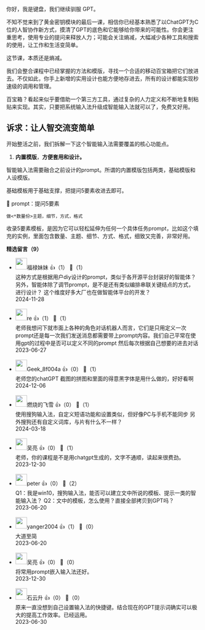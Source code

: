 你好，我是键盘，我们继续驯服 GPT。

不知不觉来到了黄金密钥模块的最后一课，相信你已经基本熟悉了以ChatGPT为C位的人智协作新方式，摸清了GPT的底色和它能够给你带来的可能性。你会更注重思考，使用专业的提问来释放人力；可能会关注熵减，大幅减少各种工具和搜索的使用，让工作和生活变简单。

这节课，本质还是熵减。

我们会整合课程中已经掌握的方法和模版，寻找一个合适的移动百宝箱把它们放进去。不仅如此，你手上新增的实用设计也能方便地存进去，所有的设计都能实现秒速级的调用和管理。

百宝箱？看起来似乎要借助一个第三方工具，通过复杂的人力定义和不断地复制粘贴来实现。其实，只要把系统输入法升级成智能输入法就可以了，免费又好用。

## 诉求：让人智交流变简单

开始整活之前，我们拆解一下这个智能输入法需要覆盖的核心功能点。

1. **内置模版**，**方便套用和设计。**

智能输入法需要融合之前设计的prompt。所谓的内置模版包括两类，基础模版和人设模版。

基础模板用于基础支撑，把提问5要素收进去即可。

💬 prompt：提问5要素

```plain
做<*数量份>主题，细节，方式，格式
```

收录5要素模板，是因为它可以轻松延伸为任何一个具体任务prompt，比如这个填充的实例，里面包含数量、主题、细节、方式、格式，细致又完善，非常好用。
<div><strong>精选留言（9）</strong></div><ul>
<li><img src="https://static001.geekbang.org/account/avatar/00/12/e1/be/e7c7bb94.jpg" width="30px"><span>福禄妹妹</span> 👍（1） 💬（1）<div>这种方式是根据用户diy设计的prompt，类似于各开源平台封装好的智能体？
另外，智能体除了调节prompt，是不是还有类似编排串联关键结点的方式，进行设计？ 这个维度好多大厂也在做智能体平台的开发？</div>2024-11-28</li><br/><li><img src="https://static001.geekbang.org/account/avatar/00/29/34/81/18a9d3e0.jpg" width="30px"><span>re</span> 👍（1） 💬（1）<div>老师我想问下就市面上各种的角色对话机器人而言，它们是只用定义一次prompt还是每一次我们发送消息都需要带上prompt内容。我们自己平常在使用gpt的过程中是否可以定义不同的prompt 然后每次根据自己想要的进去对话</div>2023-06-27</li><br/><li><img src="https://thirdwx.qlogo.cn/mmopen/vi_32/bYQw4cliaFQQjsBPFO4jwSxYMHyvptR08LYtFwoNZfkrQtMGPRlvG8PwicmB8zYibcmUThIQ5tjRBuQlibLZFGcFEbR3aoYSibDfkksvupWeib9GQ/132" width="30px"><span>Geek_8f004a</span> 👍（0） 💬（1）<div>老师您的chatGPT 截图的拼图和里面的得意黑字体是用什么做的，好好看啊</div>2024-12-06</li><br/><li><img src="https://static001.geekbang.org/account/avatar/00/3a/7a/7d/791d0f5e.jpg" width="30px"><span>燃烧的飞雪</span> 👍（0） 💬（1）<div>使用搜狗输入法，自定义短语功能和设置类似，但好像PC与手机不能同步
另外搜狗还有自定义词库，与片有什么不一样？
</div>2024-03-18</li><br/><li><img src="https://static001.geekbang.org/account/avatar/00/24/96/f9/e52955e1.jpg" width="30px"><span>吴亮</span> 👍（0） 💬（1）<div>老师，你的课程是不是用chatgpt生成的，文字不通顺，读起来很费劲。</div>2023-12-30</li><br/><li><img src="https://static001.geekbang.org/account/avatar/00/10/25/87/f3a69d1b.jpg" width="30px"><span>peter</span> 👍（0） 💬（2）<div>Q1：我是win10，搜狗输入法，能否可以建立文中所说的模板、提示一类的智能输入法？
Q2：文中的模板，怎么使用？直接全部拷贝到GPT吗？</div>2023-06-20</li><br/><li><img src="http://thirdwx.qlogo.cn/mmopen/vi_32/DYAIOgq83erms9qcIFYZ4npgLYPu1QgxQyaXcj64ZBicNVeBRWcYUpCZ9p0BGsrEcX8heibMLCV4Gde4P9pf7PjA/132" width="30px"><span>yanger2004</span> 👍（1） 💬（0）<div>大道至简</div>2023-06-20</li><br/><li><img src="https://static001.geekbang.org/account/avatar/00/24/96/f9/e52955e1.jpg" width="30px"><span>吴亮</span> 👍（0） 💬（0）<div>将常用prompt嵌入输入法还好。</div>2023-12-30</li><br/><li><img src="https://static001.geekbang.org/account/avatar/00/0f/a0/c3/c5db35df.jpg" width="30px"><span>石云升</span> 👍（0） 💬（0）<div>原来一直没想到自己设置输入法的快捷键。结合现在的GPT提示词确实可以极大的提高工作效率。已经运用。</div>2023-06-30</li><br/>
</ul>